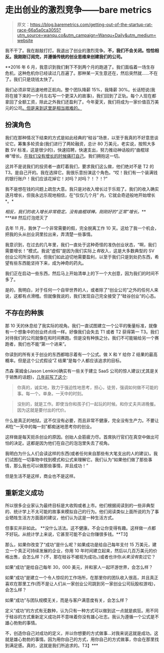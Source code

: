 # 走出创业的激烈竞争——bare metrics

> 原文：<https://blog.baremetrics.com/getting-out-of-the-startup-rat-race-66a5a0ca3055?utm_source=wanqu.co&utm_campaign=Wanqu+Daily&utm_medium=website>

我不干了。我在敲敲打打。我退出了创业的激烈竞争。**不，我们不会关闭**[](https://baremetrics.com/)****。恰恰相反。我刚刚订阅完，并遵循传统的创业思维来创建我们的公司。****

 **2016 年 6 月，我意识到我们剩下不到两个月的跑道了。我们面临着一场生存危机，这种危机你已经读过几百遍了。那种某一天生意还在，然后突然就……不在了。我们只是烧钱太快了。

我们必须非常迅速地修正航向。整个团队降薪 15%，我降薪 30%。长话短说(我将在接下来的一个月左右写一个更深入的故事)，我们回到了正轨。每个人现在都拿回了全额工资，除此之外我们还盈利了。今年夏天，我们将成为一家价值百万美元的公司[。但是来到这里是相当艰难的。](https://demo.baremetrics.com/forecast)

## 扮演角色

我们在那种情况下结束的方式是如此经典的“硅谷”场景，以至于我真的不好意思谈论它。筹集多轮资金(我们进行了两轮融资，总计 80 万美元，老实说，按照大多数 SV 标准，这是很少的)，快速招聘，快速支出，努力推动神话般的“曲棍球棒”增长。[在我们没有增长的时候痛打自己](https://baremetrics.com/blog/is-your-company-really-only-doing-45000-per-month)。我们拥抱这一切。

这并不是说我们的投资者一直盯着我们，要求我们这么做，他们绝对不是 T2 的 T3。是自己开的。我在选择它。我很乐意扮演这个角色。“哎！我们有一个装满钱的银行账户！我们应该花掉它！对吗？对吗？！？！?"

我不是想在钱的问题上疏忽大意。我只是对收入增长过于乐观了。我们的收入确实逐月增长，但我永远乐观地相信，在“仅仅几个月” 内，它就会奇迹般地开始增长*。*

 *相反，我们的收入增长非常稳定。没有曲棍球棒。刚刚好的“正常”增长。***  ***## 然后灯泡熄灭了

去年 11 月，我休了一个非常需要的假，完全脱离工作 10 天。这给了我一个机会，把我的头从创业洞里拉出来，弄清楚一些事情。

我意识到，在过去的几年里，我们一直处于这种奇怪的准伪创业状态，“啊，我们需要增长！”模式。我说“虚假”是因为我们实际上*有*收入，这是大多数典型的 SV 创业公司所没有的，但我们如此迫切地需要盈利，以至于我们只是到处扔东西，希望有些东西能坚持下来，成为神奇的药丸。

我们正在启动一些东西，然后马上开始清单上的下一个大创意，因为我们的时间不多了。

是的，我明白，对于任何一个自举世界的人，或者除了“创业公司”之外的任何人来说，这都有点滑稽。但就像我说的，我们发现自己完全接受了“硅谷创业”的心态。

## 不存在的种族

那 10 天的休息给了我实际的视角。我们一直试图建立一个公平的衡量标准，就像有一个想象中的创业终点线一样。好像我们会失去 T1 或者 T2 获得第一 T3。我们对待我们的公司就像在和时间赛跑。但是没有种族之分。我们不可能输给另一个赛跑者，我们也不能“第一个进来”。

你读到的所有关于创业的东西都暗示着有一个公式。做 X 和 Y 给你 Z 结果的最高概率。但是这个公式假设“Z 结果”是每个人都应该追求的目标。

杰森·莱姆金(Jason Lemkin)确实有一些关于建立 SaaS 公司的惊人建议(尤其是关于销售的话题)，[几年前写了这个](https://www.saastr.com/if-youre-going-to-do-a-saas-start-up-you-have-to-give-it-24-months/):

> 你真的，诚实地，致力于强迫性地思考，担心，徒劳，强调如何做不可能的事。每一个。单身。一天中的时刻。

> 没别的，就是工作。即使当你和孩子们一起玩的时候。和你丈夫共进晚餐。因为这就是要付出的代价。

什么是真正的地狱。这不仅没有必要，而且非常不健康，完全没有生产力。不要让*和*在“一天中的每一刻”都痴迷地思考你的创业。

这样做是每天扼杀创业的原因。创始人会筋疲力尽。首席执行官们在真空中做出可怕的决定。这都是因为他们在自己的泡泡里失去了视角。

我明白为什么人们会读这样的东西(或者任何来自那些有大笔支出的人的建议)。我们试图在一切事物中找到模式和公式来理解它。我们认为“如果他们做了那些事情，那么我也可以做那些事情，并且成功！”

但是生活不是这样，商业也不是这样。

## 重新定义成功

所以很多企业家认为最终目标是大收购或者上市。他们根据阅读到的一些非典型的、统计学上不太可能的故事来模拟自己的行为。他们阅读类似上面所说的为了事业牺牲生活方方面面的建议，他们认为这是一种生活方式。

但事实并非如此。 **没什么活法。这不健康。不会让你变得有趣。这样做一点都不好玩。从统计学上来说，它甚至可能不会让你赚很多钱。**T3】

那么，如果你改变了“成功”是什么呢？如果成功是给自己每年支付 15 万美元，建立一个真正可持续发展的企业，你用 10 年时间建立起来，然后以几百万美元的价格出售，会怎么样？(不，那在硅谷不被视为成功。)或者也许你*从来没有*卖过它？

如果“成功”是给自己每年 30，000 美元，并和家人一起环游世界，会怎么样？

如果“成功”是建立一个令人惊叹的工作场所，在那里你的团队收入很高，并且真正喜欢在那里工作(而不是让人们从一家创业公司跳到另一家创业公司玩股权游戏)，会怎么样？

如果“成功”与团队规模无关，而是与客户满意度有关，会怎么样？

定义“成功”的方式有无数种，认为只有一种方式可以做到这一点就是疯狂。用不同于硅谷的方式重新定义成功并不意味着你没有雄心壮志。我认为遵循一个公式是不雄心勃勃的事情。

不，创造你自己对成功的定义，并以你想要的方式做事…对我来说这就是成功。这就是雄心勃勃的事情。因为用你自己的方式，用你自己的方式做事，你会在那里找到满足感。真的，这就是我们所追求的。T3】***